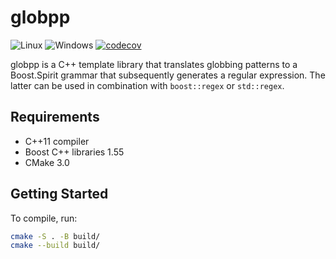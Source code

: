# globpp

![Linux](https://github.com/sergiud/globpp/actions/workflows/linux.yml/badge.svg)
![Windows](https://github.com/sergiud/globpp/actions/workflows/windows.yml/badge.svg)
[![codecov](https://codecov.io/gh/sergiud/globpp/branch/master/graph/badge.svg?token=F5KTQRZVPS)](https://codecov.io/gh/sergiud/globpp)

globpp is a C++ template library that translates globbing patterns to a
Boost.Spirit grammar that subsequently generates a regular expression. The
latter can be used in combination with ``boost::regex`` or ``std::regex``.

## Requirements

* C++11 compiler
* Boost C++ libraries 1.55
* CMake 3.0

## Getting Started

To compile, run:

```bash
cmake -S . -B build/
cmake --build build/
```
